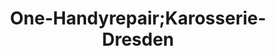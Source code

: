 ---
title: "One-Handyrepair;Karosserie-Dresden"
url: /dresden/one-handyrepair-karosserie-dresden/
shop: Handy
---